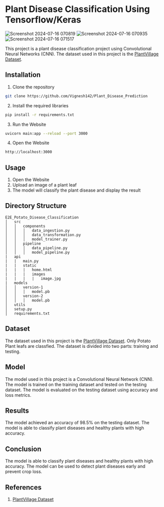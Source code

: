 # Plant Disease Classification Using Tensorflow/Keras 
![Screenshot 2024-07-16 070819](https://github.com/user-attachments/assets/4fcd9c0b-4df6-4be4-ae3e-dece59986f65)
![Screenshot 2024-07-16 070935](https://github.com/user-attachments/assets/3ed7ac2b-d7f9-48de-ac73-c600fc2b710a)
![Screenshot 2024-07-16 071517](https://github.com/user-attachments/assets/87ed84e3-3820-4b25-8d69-10000b5fa4f8)

This project is a plant disease classification project using Convolutional Neural Networks (CNN). The dataset used in this project is the [PlantVillage Dataset](https://www.kaggle.com/emmarex/plantdisease). 
## Installation
1. Clone the repository
```bash
git clone https://github.com/Vignesh142/Plant_Disease_Prediction
```
2. Install the required libraries
```bash
pip install -r requirements.txt
```
3. Run the Website
```bash
uvicorn main:app --reload --port 3000
```
4. Open the Website
```bash
http://localhost:3000
```

## Usage
1. Open the Website
2. Upload an image of a plant leaf
4. The model will classify the plant disease and display the result

## Directory Structure
```
E2E_Potato_Disease_Classification
│   src
│   │   components
│   │   │   data_ingestion.py
│   │   │   data_transformation.py
│   │   │   model_trainer.py
│   │   pipeline
│   │   │   data_pipeline.py
│   │   │   model_pipeline.py
|   api
|   |   main.py
|   |   static
|   |   |   home.html
|   |   |   images
|   |   |   |   image.jpg
|   models
│   │   version-1
│   │   │   model.pb
│   │   version-2
│   │   │   model.pb
│   utils
│   setup.py
│   requirements.txt
```

## Dataset
The dataset used in this project is the [PlantVillage Dataset](https://www.kaggle.com/emmarex/plantdisease). Only Potato Plant leafs are classfied. The dataset is divided into two parts: training and testing.

## Model
The model used in this project is a Convolutional Neural Network (CNN). The model is trained on the training dataset and tested on the testing dataset. The model is evaluated on the testing dataset using accuracy and loss metrics.

## Results
The model achieved an accuracy of 98.5% on the testing dataset. The model is able to classify plant diseases and healthy plants with high accuracy.

## Conclusion
The model is able to classify plant diseases and healthy plants with high accuracy. The model can be used to detect plant diseases early and prevent crop loss.
## References
1. [PlantVillage Dataset](https://www.kaggle.com/emmarex/plantdisease)


